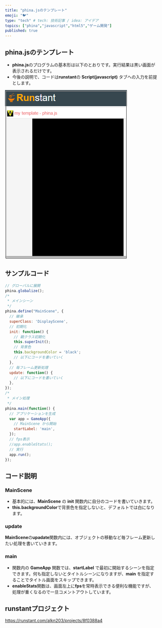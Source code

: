 ```yaml
---
title: "phina.jsのテンプレート"
emoji: "🐦"
type: "tech" # tech: 技術記事 / idea: アイデア
topics: ["phina","javascript","html5","ゲーム開発"]
published: true
---
```


## phina.jsのテンプレート
* **phina.js**のプログラムの基本形は以下のとおりです。実行結果は黒い画面が表示されるだけです。
* 今後の説明で、コードは**runstant**の **Script(javascript)** タブへの入力を前提とします。

![template](/images/template.png)

## サンプルコード
```js
// グローバルに展開
phina.globalize();
/*
 * メインシーン
 */
phina.define("MainScene", {
  // 継承
  superClass: 'DisplayScene',
  // 初期化
  init: function() {
    // 親クラス初期化
    this.superInit();
    // 背景色
    this.backgroundColor = 'black';
    // 以下にコードを書いていく
  },
  // 毎フレーム更新処理
  update: function() {
    // 以下にコードを書いていく  
  },
});
/*
 * メイン処理
 */
phina.main(function() {
  // アプリケーションを生成
  var app = GameApp({
    // MainScene から開始
    startLabel: 'main',
  });
  // fps表示
  //app.enableStats();
  // 実行
  app.run();
});
```

## コード説明

### MainScene
* 基本的には、**MainScene** の **init** 関数内に自分のコードを書いていきます。
* **this.backgroundColor**で背景色を指定しないと、デフォルトでは白になります。

### update
**MainScene**の**upadate**関数内には、オブジェクトの移動など毎フレーム更新したい処理を書いていきます。

### main
* 関数内の **GameApp** 関数では、**startLabel** で最初に開始するシーンを指定できます。何も指定しないとタイトルシーンになりますが、**main** を指定することでタイトル画面をスキップできます。
* **enableStats**関数は、画面左上に**fps**を常時表示できる便利な機能ですが、処理が重くなるので一旦コメントアウトしています。

## runstantプロジェクト
https://runstant.com/alkn203/projects/8f0388a4